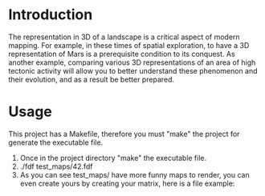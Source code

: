 # Introduction

The representation in 3D of a landscape is a critical aspect of modern mapping. For
example, in these times of spatial exploration, to have a 3D representation of Mars is a
prerequisite condition to its conquest. As another example, comparing various 3D representations
of an area of high tectonic activity will allow you to better understand these
phenomenon and their evolution, and as a result be better prepared.

# Usage

This project has a Makefile, therefore you must "make" the project for generate the executable file.

1. Once in the project directory "make" the executable file.
2. ./fdf test_maps/42.fdf
3. As you can see test_maps/ have more funny maps to render, you can even create yours by creating your matrix, here is a file example: 


